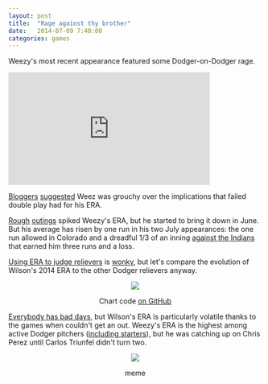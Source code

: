 ```yaml
---
layout: post
title:  "Rage against thy brother"
date:   2014-07-09 7:40:00
categories: games
---
```


Weezy's most recent appearance featured some Dodger-on-Dodger rage.

<iframe src='http://m.mlb.com/shared/video/embed/embed.html?content_id=34364841&topic_id=6479266&width=400&height=224&property=mlb' width='400' height='224' frameborder='0'>Your browser does not support iframes.</iframe>

[Bloggers](http://fansided.com/2014/07/07/brian-wilson-mad-carlos-triunfel-passes-double-play-video/) [suggested](https://sports.yahoo.com/blogs/mlb-big-league-stew/brian-wilson-throws-up-hands-at-carlos-triunfel-s-odd-choice-on-defense-182715009.html) Weez was grouchy over the implications that failed double play had for his ERA.

[Rough](http://isbrianwilsonraging.com/games/2014/03/31/sunday-night.html) [outings](http://isbrianwilsonraging.com/games/2014/05/07/hbp.html) spiked Weezy's ERA, but he started to bring it down in June. But his average has risen by one run in his two July appearances: the one run allowed in Colorado and a dreadful 1/3 of an inning [against the Indians](http://losangeles.dodgers.mlb.com/mlb/gameday/index.jsp?c_id=la&gid=2014_07_02_clemlb_lanmlb_1&lang=en&mode=wrap#gid=2014_07_02_clemlb_lanmlb_1) that earned him three runs and a loss.

[Using ERA to judge relievers](http://research.sabr.org/journals/relief-pitchers-era-advantage) is [wonky](http://isbrianwilsonraging.com/games/2014/05/27/camo.html), but let's compare the evolution of Wilson's 2014 ERA to the other Dodger relievers anyway.

<div align="center">
    <a href="http://isbrianwilsonraging.com/post-assets/2014-07-09-era/era.png"><img class="img-center" src="http://isbrianwilsonraging.com/post-assets/2014-07-09-era/era.png"/></a>
    <p><span class="caption">Chart code <a href="https://github.com/danhillreports/isbrianwilsonraging/blob/gh-pages/data/2014-07-09-era/">on GitHub</a></span></p>
</div>

[Everybody has bad days](https://www.youtube.com/watch?v=t93u0qg5q_M), but Wilson's ERA is particularly volatile thanks to the games when couldn't get an out. Weezy's ERA is the highest among active Dodger pitchers ([including starters](http://www.baseball-reference.com/teams/LAD/2014.shtml#team_pitching::7)), but he was catching up on Chris Perez until Carlos Triunfel didn't turn two.

<div align="center">
    <img src="http://isbrianwilsonraging.com/post-assets/2014-07-09-era/rage.png"/>
    <p><span class="caption">meme</span></p>
</div>
